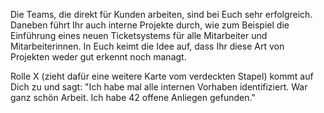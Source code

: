 Die Teams, die direkt für Kunden arbeiten, sind bei Euch sehr erfolgreich. Daneben führt Ihr auch interne Projekte durch, wie zum Beispiel die Einführung eines neuen Ticketsystems für alle Mitarbeiter und Mitarbeiterinnen. In Euch keimt die Idee auf, dass Ihr diese Art von Projekten weder gut erkennt noch managt.

Rolle X (zieht dafür eine weitere Karte vom verdeckten Stapel) kommt auf Dich zu und sagt: &quot;Ich habe mal alle internen Vorhaben identifiziert. War ganz schön Arbeit. Ich habe 42 offene Anliegen gefunden.&quot;
